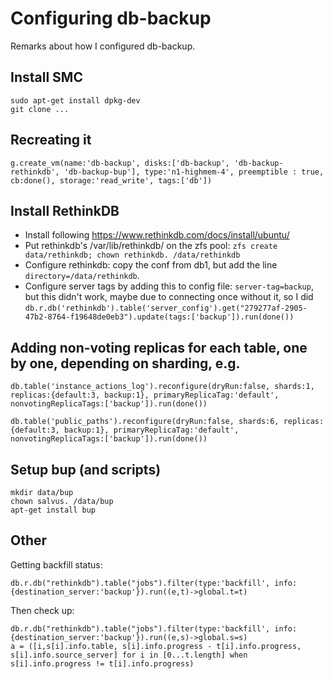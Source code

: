 # Configuring db-backup

Remarks about how I configured db-backup.

## Install SMC

    sudo apt-get install dpkg-dev
    git clone ...


## Recreating it

    g.create_vm(name:'db-backup', disks:['db-backup', 'db-backup-rethinkdb', 'db-backup-bup'], type:'n1-highmem-4', preemptible : true, cb:done(), storage:'read_write', tags:['db'])

## Install RethinkDB

- Install following https://www.rethinkdb.com/docs/install/ubuntu/
- Put rethinkdb's /var/lib/rethinkdb/ on the zfs pool: `zfs create data/rethinkdb; chown rethinkdb. /data/rethinkdb`
- Configure rethinkdb: copy the conf from db1, but add the line `directory=/data/rethinkdb`.
- Configure server tags by adding this to config file: `server-tag=backup`, but this didn't work, maybe due to connecting once without it, so I did `db.r.db('rethinkdb').table('server_config').get("279277af-2905-47b2-8764-f19648de0eb3").update(tags:['backup']).run(done())`

## Adding non-voting replicas for each table, one by one, depending on sharding, e.g.

    db.table('instance_actions_log').reconfigure(dryRun:false, shards:1, replicas:{default:3, backup:1}, primaryReplicaTag:'default', nonvotingReplicaTags:['backup']).run(done())

    db.table('public_paths').reconfigure(dryRun:false, shards:6, replicas:{default:3, backup:1}, primaryReplicaTag:'default', nonvotingReplicaTags:['backup']).run(done())

## Setup bup (and scripts)

    mkdir data/bup
    chown salvus. /data/bup
    apt-get install bup

## Other

Getting backfill status:

    db.r.db("rethinkdb").table("jobs").filter(type:'backfill', info:{destination_server:'backup'}).run((e,t)->global.t=t)

Then check up:

    db.r.db("rethinkdb").table("jobs").filter(type:'backfill', info:{destination_server:'backup'}).run((e,s)->global.s=s)
    a = ([i,s[i].info.table, s[i].info.progress - t[i].info.progress, s[i].info.source_server] for i in [0...t.length] when s[i].info.progress != t[i].info.progress)
